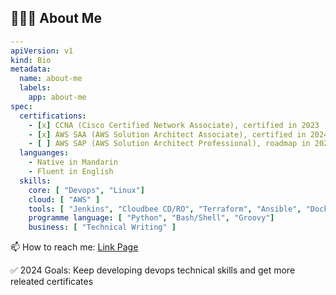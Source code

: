 ## 👨🏻‍💻 About Me 

```yaml
---
apiVersion: v1
kind: Bio
metadata:
  name: about-me
  labels:
    app: about-me
spec:
  certifications:
    - [x] CCNA (Cisco Certified Network Associate), certified in 2023
    - [x] AWS SAA (AWS Solution Architect Associate), certified in 2024
    - [ ] AWS SAP (AWS Solution Architect Professional), roadmap in 2024
  languanges:
    - Native in Mandarin
    - Fluent in English
  skills:
    core: [ "Devops", "Linux"]
    cloud: [ "AWS" ]
    tools: [ "Jenkins", "Cloudbee CD/RO", "Terraform", "Ansible", "Docker", "Packer", "Git" ]
    programme language: [ "Python", "Bash/Shell", "Groovy"]
    business: [ "Technical Writing" ]
```

📫 How to reach me: [Link Page](https://linkedin.com/in/bo-huang-269bb4175)

✅ 2024 Goals: Keep developing devops technical skills and get more releated certificates





<!--
**B0o0H/B0o0H** is a ✨ _special_ ✨ repository because its `README.md` (this file) appears on your GitHub profile.

Here are some ideas to get you started:

- 🔭 I’m currently working on ...
- 🌱 I’m currently learning ...
- 👯 I’m looking to collaborate on ...
- 🤔 I’m looking for help with ...
- 💬 Ask me about ...
- 📫 How to reach me: ...
- 😄 Pronouns: ...
- ⚡ Fun fact: ...
-->
